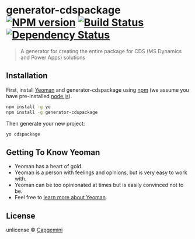 # generator-cdspackage [![NPM version][npm-image]][npm-url] [![Build Status][travis-image]][travis-url] [![Dependency Status][daviddm-image]][daviddm-url]
> A generator for creating the entire package for CDS (MS Dynamics and Power Apps) solutions

## Installation

First, install [Yeoman](http://yeoman.io) and generator-cdspackage using [npm](https://www.npmjs.com/) (we assume you have pre-installed [node.js](https://nodejs.org/)).

```bash
npm install -g yo
npm install -g generator-cdspackage
```

Then generate your new project:

```bash
yo cdspackage
```

## Getting To Know Yeoman

 * Yeoman has a heart of gold.
 * Yeoman is a person with feelings and opinions, but is very easy to work with.
 * Yeoman can be too opinionated at times but is easily convinced not to be.
 * Feel free to [learn more about Yeoman](http://yeoman.io/).

## License

unlicense © [Capgemini]()


[npm-image]: https://badge.fury.io/js/generator-cdspackage.svg
[npm-url]: https://npmjs.org/package/generator-cdspackage
[travis-image]: https://travis-ci.org//generator-cdspackage.svg?branch=master
[travis-url]: https://travis-ci.org//generator-cdspackage
[daviddm-image]: https://david-dm.org//generator-cdspackage.svg?theme=shields.io
[daviddm-url]: https://david-dm.org//generator-cdspackage
